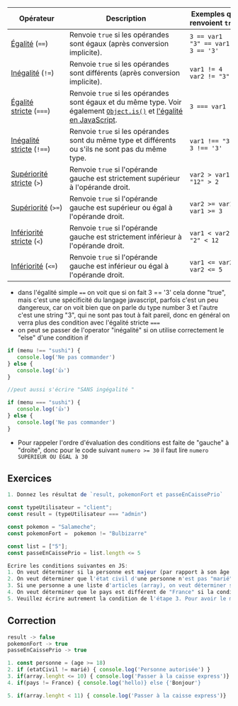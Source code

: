 
|Opérateur|Description|Exemples qui renvoient `true`|
|---|---|---|
|[Égalité](https://developer.mozilla.org/fr/docs/Web/JavaScript/Reference/Operators/Equality) (`==`)|Renvoie `true` si les opérandes sont égaux (après conversion implicite).|`3 == var1`  <br>`"3" == var1`  <br>`3 == '3'`|
|[Inégalité](https://developer.mozilla.org/fr/docs/Web/JavaScript/Reference/Operators/Inequality) (`!=`)|Renvoie `true` si les opérandes sont différents (après conversion implicite).|`var1 != 4`  <br>`var2 != "3"`|
|[Égalité stricte](https://developer.mozilla.org/fr/docs/Web/JavaScript/Reference/Operators/Strict_equality) (`===`)|Renvoie `true` si les opérandes sont égaux et du même type. Voir également [`Object.is()`](https://developer.mozilla.org/fr/docs/Web/JavaScript/Reference/Global_Objects/Object/is) et [l'égalité en JavaScript](https://developer.mozilla.org/fr/docs/Web/JavaScript/Equality_comparisons_and_sameness).|`3 === var1`|
|[Inégalité stricte](https://developer.mozilla.org/fr/docs/Web/JavaScript/Reference/Operators/Strict_inequality) (`!==`)|Renvoie `true` si les opérandes sont du même type et différents ou s'ils ne sont pas du même type.|`var1 !== "3"`  <br>`3 !== '3'`|
|[Supériorité stricte](https://developer.mozilla.org/fr/docs/Web/JavaScript/Reference/Operators/Greater_than) (`>`)|Renvoie `true` si l'opérande gauche est strictement supérieur à l'opérande droit.|`var2 > var1`  <br>`"12" > 2`|
|[Supériorité](https://developer.mozilla.org/fr/docs/Web/JavaScript/Reference/Operators/Greater_than_or_equal) (`>=`)|Renvoie `true` si l'opérande gauche est supérieur ou égal à l'opérande droit.|`var2 >= var1`  <br>`var1 >= 3`|
|[Infériorité stricte](https://developer.mozilla.org/fr/docs/Web/JavaScript/Reference/Operators/Less_than) (`<`)|Renvoie `true` si l'opérande gauche est strictement inférieur à l'opérande droit.|`var1 < var2`  <br>`"2" < 12`|
|[Infériorité](https://developer.mozilla.org/fr/docs/Web/JavaScript/Reference/Operators/Less_than_or_equal) (`<=`)|Renvoie `true` si l'opérande gauche est inférieur ou égal à l'opérande droit.|`var1 <= var2`  <br>`var2 <= 5`|
- dans l'égalité simple `==` on voit que si on fait 3 == '3' cela donne "true", mais c'est une spécificité du langage javascript, parfois c'est un peu dangereux, car on voit bien que on parle du type number 3 et l'autre c'est une string "3", qui ne sont pas tout à fait pareil, donc en général on verra plus des condition avec l'égalité stricte `===`
- on peut se passer de l'operator "inégalité" si on utilise correctement le "else" d'une condition if

```js
if (menu !== "sushi") {
   console.log('Ne pas commander')
} else {
   console.log('👍')
}

//peut aussi s'écrire "SANS ingégalité "

if (menu === "sushi") {
   console.log('👍')
} else {
   console.log('Ne pas commander')
}
```

- Pour rappeler l'ordre d'évaluation des conditions est faite de "gauche" à "droite", donc pour le code suivant `numero >= 30`  il faut lire `numero SUPERIEUR OU EGAL à 30` 

## Exercices

```js
1. Donnez les résultat de `result, pokemonFort et passeEnCaissePrio`   selon les résultats des comparaisons

const typeUtilisateur = "client";
const result = (typeUtilisateur === "admin")

const pokemon = "Salameche";
const pokemonFort =  pokemon != "Bulbizarre"

const list = ["5"];
const passeEnCaissePrio = list.length <= 5
```

```js
Ecrire les conditions suivantes en JS:
1. On veut déterminer si la personne est majeur (par rapport à son âge legal en france)
2. On veut déterminer que l'état civil d'une personne n'est pas "marié" si la condition est bonne alors il faut afficher "Personne autorisé"
3. Si une personne a une liste d'articles (array), on veut déterminer si elle possède moins de dix articles, si c'est le cas alors afficher le message "Passer à la caisse express"
4. On veut déterminer que le pays est différent de "France" si la condition est bonne alors affiche "Hello !" si non afficher "Bonjour"
5. Veuillez écrire autrement la condition de l'étape 3. Pour avoir le même résultat
```

## Correction

```js
result -> false
pokemonFort -> true
passeEnCaissePrio -> true
```

```js
1. const personne = (age >= 18)
2. if (etatCivil != marié) { console.log('Personne autorisée') }
3. if(array.lenght <= 10) { console.log('Passer à la caisse express')}
4. if(pays != France) { console.log('hello)} else {'Bonjour'}

5. if(array.lenght < 11) { console.log('Passer à la caisse express')}
```